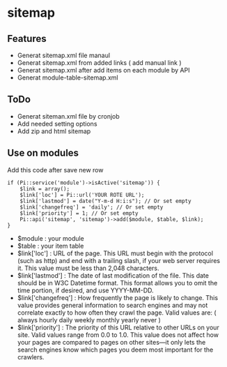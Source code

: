 sitemap
=======

Features
----------------------
* Generat sitemap.xml file manaul 
* Generat sitemap.xml from added links ( add manual link )
* Generat sitemap.xml after add items on each module by API
* Generat module-table-sitemap.xml 

ToDo
----------------------
* Generat siteman.xml file by cronjob
* Add needed setting options
* Add zip and html sitemap

Use on modules
----------------------
Add this code after save new row
```
if (Pi::service('module')->isActive('sitemap')) {
	$link = array();
	$link['loc'] = Pi::url('YOUR ROTE URL');
	$link['lastmod'] = date("Y-m-d H:i:s"); // Or set empty
	$link['changefreq'] = 'daily'; // Or set empty
	$link['priority'] = 1; // Or set empty
	Pi::api('sitemap', 'sitemap')->add($module, $table, $link);
}
```
* $module : your module
* $table : your item table
* $link['loc'] : URL of the page. This URL must begin with the protocol (such as http) and end with a trailing slash, if your web server requires it. This value must be less than 2,048 characters.
* $link['lastmod'] : The date of last modification of the file. This date should be in W3C Datetime format. This format allows you to omit the time portion, if desired, and use YYYY-MM-DD.
* $link['changefreq'] : How frequently the page is likely to change. This value provides general information to search engines and may not correlate exactly to how often they crawl the page.  Valid values are: ( always hourly daily weekly monthly yearly never )
* $link['priority'] : The priority of this URL relative to other URLs on your site. Valid values range from 0.0 to 1.0. This value does not affect how your pages are compared to pages on other sites—it only lets the search engines know which pages you deem most important for the crawlers.

